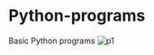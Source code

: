 # Python-programs
Basic Python programs
![p1](https://user-images.githubusercontent.com/61647810/148948892-11870e48-f002-4e6e-99e9-7e2ac953171c.JPG)
